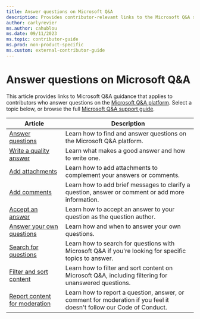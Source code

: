 ```yaml
---
title: Answer questions on Microsoft Q&A
description: Provides contributor-relevant links to the Microsoft Q&A support repo.
author: carlyrevier
ms.author: cahublou
ms.date: 09/11/2023
ms.topic: contributor-guide
ms.prod: non-product-specific
ms.custom: external-contributor-guide
---
```


# Answer questions on Microsoft Q&A

This article provides links to Microsoft Q&A guidance that applies to contributors who answer questions on the [Microsoft Q&A platform](/answers). Select a topic below, or browse the full [Microsoft Q&A support guide](/answers/support).

| Article | Description   |
|----------|-----------|
|[Answer questions](/answers/support/answer-question) | Learn how to find and answer questions on the Microsoft Q&A platform. |
|[Write a quality answer](/answers/support/quality-answer) | Learn what makes a good answer and how to write one.|
|[Add attachments](/answers/support/attachments) | Learn how to add attachments to complement your answers or comments.|
|[Add comments](/answers/support/post-comment)|Learn how to add brief messages to clarify a question, answer or comment or add more information.|
|[Accept an answer](/answers/support/accept-answer) | Learn how to accept an answer to your question as the question author.|
|[Answer your own questions](/answers/support/self-answering) | Learn how and when to answer your own questions.|
|[Search for questions](/answers/support/search) | Learn how to search for questions with Microsoft Q&A if you're looking for specific topics to answer.|
|[Filter and sort content](/answers/support/filter-sort) | Learn how to filter and sort content on Microsoft Q&A, including filtering for unanswered questions.|
|[Report content for moderation](/answers/support/report) | Learn how to report a question, answer, or comment for moderation if you feel it doesn't follow our Code of Conduct.|
